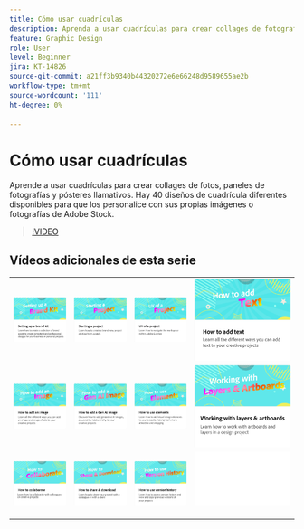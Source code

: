 ```yaml
---
title: Cómo usar cuadrículas
description: Aprenda a usar cuadrículas para crear collages de fotografías, paneles de fotografías y carteles llamativos
feature: Graphic Design
role: User
level: Beginner
jira: KT-14826
source-git-commit: a21ff3b9340b44320272e6e66248d9589655ae2b
workflow-type: tm+mt
source-wordcount: '111'
ht-degree: 0%

---
```


# Cómo usar cuadrículas

Aprende a usar cuadrículas para crear collages de fotos, paneles de fotografías y pósteres llamativos. Hay 40 diseños de cuadrícula diferentes disponibles para que los personalice con sus propias imágenes o fotografías de Adobe Stock.

>[!VIDEO](https://video.tv.adobe.com/v/3426934?quality=12&learn=on&hidetitle=true)

## Vídeos adicionales de esta serie

<table style="table-layout:fixed">
<tr>
 <td>
      <a href="brand.md">
         <img alt="Configuración de un kit de marca" src="assets/brand.png" />
      </a>
  </td>
   <td>
      <a href="new-project.md">
         <img alt="Inicio de un proyecto" src="assets/starting-a-project.png" />
      </a>
  </td>
   <td>
      <a href="workspace.md">
         <img alt="Experiencia de un proyecto" src="assets/workspace.png" />
      </a>
  </td>
  <td>
      <a href="text-effects.md">
         <img alt="Cómo añadir texto" src="assets/text-effects.png" />
      </a>
  </td>
</tr>
<tr>
   <td>
      <a href="image-effects.md">
         <img alt="Cómo añadir una imagen" src="assets/image-effects.png" />
      </a>
  </td>
   <td>
      <a href="add-gen-ai-image.md">
         <img alt="Cómo añadir una imagen de IA general" src="assets/gen-ai-image.png" />
      </a>
  </td>
  <td>
         <a href="add-design-assets.md">
            <img alt="Cómo usar elementos" src="assets/design-assets.png" />
         </a>
   </td>
   <td>
         <a href="layers.md">
            <img alt="Uso de capas y mesas de trabajo" src="assets/layers.png" />
         </a>
   </td>
</tr>
<tr>
    <td>
        <a href="collaborate.md">
            <img alt="Cómo colaborar" src="assets/collaborate.png" />
        </a>
    </td>
   <td>
        <a href="share.md">
            <img alt="Cómo compartir y descargar" src="assets/share.png" />
        </a>
   </td>
   <td>
        <a href="version-history.md">
            <img alt="Cómo usar el historial de versiones" src="assets/version-history.png" />
        </a>
   </td>
   <td>
      <img alt="Separador" src="../assets/Whitespacer.png" />
      <div>
      <br>
   </td>
</tr>
</table>